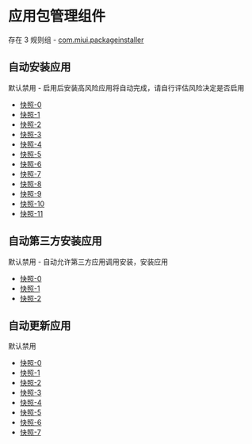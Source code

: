 # 应用包管理组件

存在 3 规则组 - [com.miui.packageinstaller](/src/apps/com.miui.packageinstaller.ts)

## 自动安装应用

默认禁用 - 启用后安装高风险应用将自动完成，请自行评估风险决定是否启用

- [快照-0](https://i.gkd.li/import/12818034)
- [快照-1](https://i.gkd.li/import/12818054)
- [快照-2](https://i.gkd.li/import/12889120)
- [快照-3](https://i.gkd.li/import/12888410)
- [快照-4](https://i.gkd.li/import/12889120)
- [快照-5](https://i.gkd.li/import/12889135)
- [快照-6](https://i.gkd.li/import/12889137)
- [快照-7](https://i.gkd.li/import/12889148)
- [快照-8](https://i.gkd.li/import/12889148)
- [快照-9](https://i.gkd.li/import/12818044)
- [快照-10](https://i.gkd.li/import/13229404)
- [快照-11](https://i.gkd.li/import/13501872)

## 自动第三方安装应用

默认禁用 - 自动允许第三方应用调用安装，安装应用

- [快照-0](https://i.gkd.li/import/12874746)
- [快照-1](https://i.gkd.li/import/13054478)
- [快照-2](https://i.gkd.li/import/13399425)

## 自动更新应用

默认禁用

- [快照-0](https://i.gkd.li/import/12817988)
- [快照-1](https://i.gkd.li/import/12910080)
- [快照-2](https://i.gkd.li/import/13024731)
- [快照-3](https://i.gkd.li/import/13038465)
- [快照-4](https://i.gkd.li/import/13024730)
- [快照-5](https://i.gkd.li/import/13024731)
- [快照-6](https://i.gkd.li/import/12817999)
- [快照-7](https://i.gkd.li/import/13255733)
